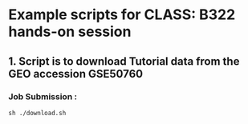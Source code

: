 # Example scripts for CLASS: B322 hands-on session 



## 1. Script is to download Tutorial data from the GEO accession GSE50760

### Job Submission :

	sh ./download.sh
	

	
